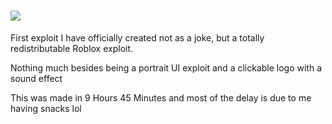 # <img src=https://cdn.discordapp.com/attachments/884412840344174636/1001448741221437460/Liversedge_TRANSPARENT_Black.png>

First exploit I have officially created not as a joke, but a totally redistributable Roblox exploit.

Nothing much besides being a portrait UI exploit and a clickable logo with a sound effect

This was made in 9 Hours 45 Minutes and most of the delay is due to me having snacks lol


